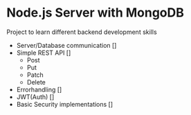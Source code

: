 # Node.js Server with MongoDB

Project to learn different backend development skills

- Server/Database communication []
- Simple REST API []
    - Post
    - Put
    - Patch
    - Delete
- Errorhandling []
- JWT(Auth) []
- Basic Security implementations []